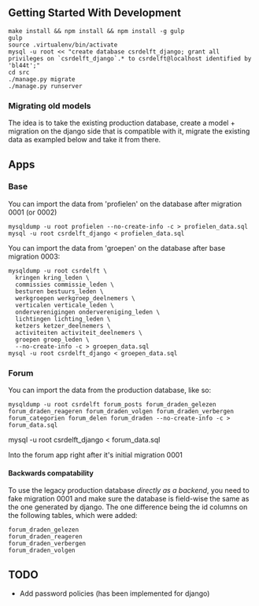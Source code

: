 ## Getting Started With Development

    make install && npm install && npm install -g gulp
    gulp
    source .virtualenv/bin/activate
    mysql -u root << "create database csrdelft_django; grant all privileges on `csrdelft_django`.* to csrdelft@localhost identified by 'bl44t';"
    cd src
    ./manage.py migrate
    ./manage.py runserver

### Migrating old models

The idea is to take the existing production database, create a model + migration on the django side
that is compatible with it, migrate the existing data as exampled below and take it from there.

## Apps

### Base

You can import the data from 'profielen' on the database after migration 0001 (or 0002)

    mysqldump -u root profielen --no-create-info -c > profielen_data.sql
    mysql -u root csrdelft_django < profielen_data.sql

You can import the data from 'groepen' on the database after base migration 0003:

    mysqldump -u root csrdelft \
      kringen kring_leden \
      commissies commissie_leden \
      besturen bestuurs_leden \
      werkgroepen werkgroep_deelnemers \
      verticalen verticale_leden \
      onderverenigingen ondervereniging_leden \
      lichtingen lichting_leden \
      ketzers ketzer_deelnemers \
      activiteiten activiteit_deelnemers \
      groepen groep_leden \
      --no-create-info -c > groepen_data.sql
    mysql -u root csrdelft_django < groepen_data.sql

### Forum

You can import the data from the production database, like so:

    mysqldump -u root csrdelft forum_posts forum_draden_gelezen forum_draden_reageren forum_draden_volgen forum_draden_verbergen forum_categorien forum_delen forum_draden --no-create-info -c > forum_data.sql
  mysql -u root csrdelft_django < forum_data.sql

Into the forum app right after it's initial migration 0001


#### Backwards compatability

To use the legacy production database *directly as a backend*, you need to
fake migration 0001 and make sure the database is field-wise the same as the one generated by
django. The one difference being the id columns on the following tables, which were added:

    forum_draden_gelezen
    forum_draden_reageren
    forum_draden_verbergen
    forum_draden_volgen

## TODO

- Add password policies (has been implemented for django)
